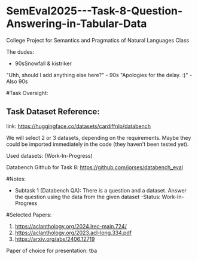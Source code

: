 # SemEval2025---Task-8-Question-Answering-in-Tabular-Data
College Project for Semantics and Pragmatics of Natural Languages Class

The dudes:
- 90sSnowfall & kistriker

"Uhh, should I add anything else here?" - 90s
"Apologies for the delay. :)" - Also 90s

#Task Oversight:

## Task Dataset Reference:

link: https://huggingface.co/datasets/cardiffnlp/databench

We will select 2 or 3 datasets, depending on the requirements.
Maybe they could be imported immediately in the code (they haven't been tested yet).

Used datasets: (Work-In-Progress)

Databench Github for Task 8: https://github.com/jorses/databench_eval

#Notes:
- Subtask 1 (Databench QA): There is a question and a dataset. Answer the question using the data from the given dataset
   -Status: Work-In-Progress

#Selected Papers:
1. https://aclanthology.org/2024.lrec-main.724/
2. https://aclanthology.org/2023.acl-long.334.pdf
3. https://arxiv.org/abs/2406.12719

Paper of choice for presentation: tba

